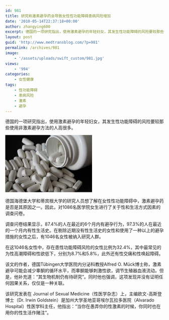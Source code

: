 ```yaml
---
id: 981
title: 研究称激素避孕药会导致女性性功能障碍患病风险增加
date: '2010-05-14T22:37:18+00:00'
author: zhangying600
excerpt: 德国的一项研究指出，使用激素避孕的年轻妇女，其发生性功能障碍的风险要较那些使用非激素避孕方法的人高很多。德国海德堡大学和蒂宾根大学的研究人员想了解在女性性功能障碍中，激素避孕药是否是其原因之一。因此，对1086名医学院女生进行了关于性和生活方式因素的调查问卷。调查问卷结果显示，87.4%的人在最近的6个月内有避孕行为，97.3%的人在最近的一个月内有性生活史。在剔除近期没有性生活史的女性和使用了一种以上的避孕措施的女性之后
layout: post
guid: 'http://www.medtransblog.com/?p=981'
permalink: /archives/981
image:
    - '/assets/uploads/swift_custom/981.jpg'
views:
    - '994'
categories:
    - 女性健康
tags:
    - 性功能障碍
    - 患病风险
    - 激素
    - 避孕
---
```


德国的一项研究指出，使用激素避孕的年轻妇女，其发生性功能障碍的风险要较那些使用非激素避孕方法的人高很多。

![](/assets/uploads/2010/05/下载-1.jpg)

德国海德堡大学和蒂宾根大学的研究人员想了解在女性性功能障碍中，激素避孕药是否是其原因之一。因此，对1086名医学院女生进行了关于性和生活方式因素的调查问卷。

调查问卷结果显示，87.4%的人在最近的6个月内有避孕行为，97.3%的人在最近的一个月内有性生活史。在剔除近期没有性生活史的女性和使用了一种以上的避孕措施的女性之后，有1046名女性被纳入研究人群。

在这1046名女性中，存在患性功能障碍风险的女性比例为32.4%，其中最常见的为性高潮障碍和性欲低下，分别为8.7%和5.8%，此外还有性交痛和性唤起障碍。

该文的作者，德国Tübingen大学医院内分泌科教授Alfred O. Mück博士称，激素避孕可能会减少睾酮的循环水平，而睾酮能够刺激性欲，调节生殖器血液流动。但是，他补充道：“其生物机制仍有待研究”。同时他也强调，这项发现并没有证明任何因果关系，仅仅是一种关联。

该研究发表在 Journal of Sexual Medicine（性医学杂志）上，主编欧文-高斯登博士（Dr. Irwin Goldstein）是加州大学圣地亚哥埃尔瓦拉多医院（Alvarado Hospital）性医学科主任，他指出：“当你在愚弄你的性激素的时候，你同时也在用你的性生活作赌注”。